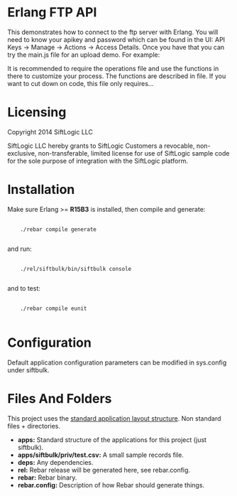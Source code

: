 Erlang FTP API
===============

This demonstrates how to connect to the ftp server with Erlang. You will need to know your apikey and password which can be found in the UI: API Keys -\> Manage -\> Actions -\> Access Details. Once you
have that you can try the main.js file for an upload demo. For example:
<!-- <pre>
  <code>
    ./main.js -f test.csv -l /tmp -u aUsername -p e261742d-fe2f-4569-95e6-312689d04903 --poll 10
  </code>
</pre>
The CLI is described in more detail with <code>./main.js</code> -->

It is recommended to require the operations file and use the functions in there to customize your process. The functions are described in file. If you want to cut down on code, this file only requires...

Licensing
=========

Copyright 2014 SiftLogic LLC

SiftLogic LLC hereby grants to SiftLogic Customers a revocable, non-exclusive, non-transferable, limited license for use of SiftLogic sample code for the sole purpose of integration with the SiftLogic platform.

Installation
============

Make sure Erlang \>= <b>R15B3</b> is installed, then compile and generate: 
<pre>
  <code>
    ./rebar compile generate
  </code>
</pre>

and run:

<pre>
  <code>
    ./rel/siftbulk/bin/siftbulk console
  </code>
</pre>

and to test:

<pre>
  <code>
    ./rebar compile eunit
  </code>
</pre>

Configuration
=============

Default application configuration parameters can be modified in sys.config under siftbulk.

Files And Folders
=================

This project uses the [standard application layout structure](http://www.erlang.org/doc/design_principles/applications.html). Non standard files + directories.

* **apps:** Standard structure of the applications for this project (just siftbulk).
 * **apps/siftbulk/priv/test.csv:** A small sample records file.
* **deps:** Any dependencies.
* **rel:** Rebar release will be generated here, see rebar.config.
* **rebar:** Rebar binary.
* **rebar.config:** Description of how Rebar should generate things.